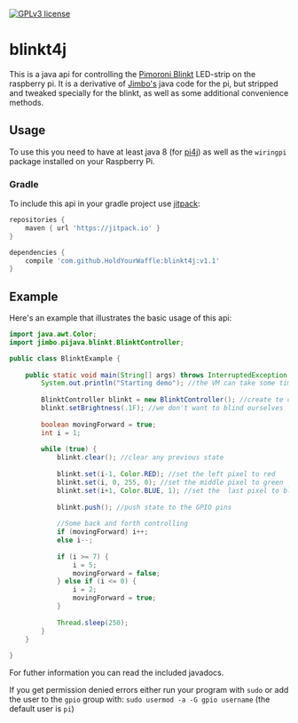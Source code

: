 [![GPLv3 license](https://img.shields.io/badge/License-GPLv3-blue.svg)](http://perso.crans.org/besson/LICENSE.html)

# blinkt4j
This is a java api for controlling the [Pimoroni Blinkt](https://shop.pimoroni.com/products/blinkt) LED-strip on the raspberry pi. It is a derivative of [Jimbo's](https://github.com/hackerjimbo/PiJava) java code for the pi, but stripped and tweaked specially for the blinkt, as well as some additional convenience methods.



## Usage
To use this you need to have at least java 8 (for [pi4j](https://github.com/Pi4J/pi4j)) as well as the `wiringpi` package installed on your Raspberry Pi.

### Gradle
To include this api in your gradle project use [jitpack](https://jitpack.io/):
```gradle
repositories {
	maven { url 'https://jitpack.io' }
}

dependencies {
	compile 'com.github.HoldYourWaffle:blinkt4j:v1.1'
}
```

## Example
Here's an example that illustrates the basic usage of this api:
```java
import java.awt.Color;
import jimbo.pijava.blinkt.BlinktController;

public class BlinktExample {
	
	public static void main(String[] args) throws InterruptedException {
		System.out.println("Starting demo"); //the VM can take some time to load on the pi so we print a nice little heads up that we're starting
		
		BlinktController blinkt = new BlinktController(); //create te controller
		blinkt.setBrightness(.1F); //we don't want to blind ourselves
		
		boolean movingForward = true;
		int i = 1;
		
		while (true) {
			blinkt.clear(); //clear any previous state
			
			blinkt.set(i-1, Color.RED); //set the left pixel to red
			blinkt.set(i, 0, 255, 0); //set the middle pixel to green
			blinkt.set(i+1, Color.BLUE, 1); //set the  last pixel to blue with full brightness
			
			blinkt.push(); //push state to the GPIO pins
			
			//Some back and forth controlling
			if (movingForward) i++;
			else i--;
			
			if (i >= 7) {
				i = 5;
				movingForward = false;
			} else if (i <= 0) {
				i = 2;
				movingForward = true;
			}
			
			Thread.sleep(250);
		}
	}
	
}
```

For futher information you can read the included javadocs.

If you get permission denied errors either run your program with `sudo` or add the user to the `gpio` group with: `sudo usermod -a -G gpio username` (the default user is `pi`)

